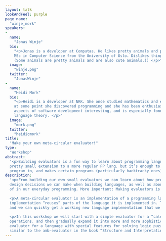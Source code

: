 ```yaml
---
layout: talk
lookAndFeel: purple
page_name:
  "winje_mork"
speakers:
-
  name:
    "Jonas Winje"
  bio:
    "<p>Jonas is a developer at Computas. He likes pretty animals and programming languages, and has an 
    MSc in Computer Science from the University of Oslo. Dislikes things. (Also likes cute animals. 
    (Some animals are pretty animals and are also cute animals.)) </p>"
  image:
    "winje.png"
  twitter:
    "JonasWinje"
-
  name:
    "Heidi Mork"
  bio:
    "<p>Heidi is a developer at NRK. She once studied mathematics and ended up with a PhD in algebraic geometry. But 
    at some point she discovered programming and she has been enthusiastic about it ever since. Heidi finds most 
    aspects of software development interesting, and is especially fond of functional programming and programming 
    language theory. </p>"
  image:
    "mork.png"
  twitter:
    "heidicmork"
title:
  "Make your own meta-circular evaluator!"
type:
  "Workshop"
abstract:
  '<p>Building evaluators is a fun way to learn about programming languages. “Amb” is cool because it’s a 
  pretty small extension to a more regular FP lang, but it’s enough to make it feel like proper different to 
  program in, and makes certain programs (particularly backtracky ones) really easy to write. </p>'
description:
  '<p>From building our own small evaluators we can learn about how programming languages are made and what kind of 
  design decisions we can make when building languages, as well as about ideas and techniques that we can make use 
  of in our everyday programming. More important: Making evaluators is lots of fun! </p>
     
  <p>A meta-circular evaluator is an implementation of a programming language in an existing language, where the 
  implementation “reuses” parts of the language it is implemented in. This lets us skip a lot of tedious plumbing, 
  and we can quickly get a working new language implementation that we can play and experiment with.</p>
      
  <p>In this workshop we will start with a simple evaluator for a “calculator-language” with basic arithmetic 
  operations, and then gradually expand it into more and more sophisticated evaluators. We will end up with an 
  evaluator for a language with special features for solving logic puzzles and constraint satisfaction problems, 
  similar to the amb-evaluator in the book “Structure and Interpretation of Computer Programs.”</p>'
---
```

